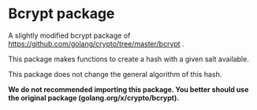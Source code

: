 # Bcrypt package

A slightly modified bcrypt package of https://github.com/golang/crypto/tree/master/bcrypt .

This package makes functions to create a hash with a given salt available.

This package does not change the general algorithm of this hash.

**We do not recommended importing this package. You better should use the original package (golang.org/x/crypto/bcrypt).**
